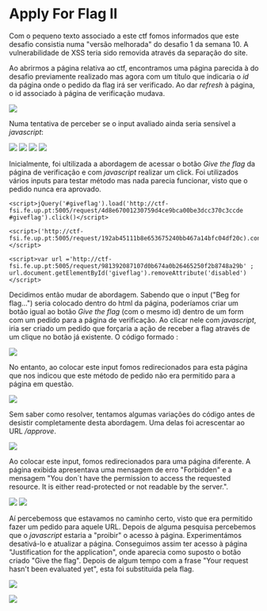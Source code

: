 # Apply For Flag II

Com o pequeno texto associado a este ctf fomos informados que este desafio consistia numa "versão melhorada" do desafio 1 da semana 10. A vulnerabilidade de XSS teria sido removida através da separação do site.

Ao abrirmos a página relativa ao ctf, encontramos uma página parecida à do desafio previamente realizado mas agora com um título que indicaria o *id* da página onde o pedido da flag irá ser verificado. Ao dar *refresh* à página, o id associado à página de verificação mudava.

![](https://i.imgur.com/rhCnx0K.png)

Numa tentativa de perceber se o input avaliado ainda seria sensível a *javascript*: 

![](https://i.imgur.com/Iz5t1eN.png)
![](https://i.imgur.com/B13dzUc.png)
![](https://i.imgur.com/taCn2dx.png)
![](https://i.imgur.com/V1hbwmO.png)

Inicialmente, foi ultilizada a abordagem de acessar o botão *Give the flag* da página de verificação e com *javascript* realizar um click. Foi utilizados vários inputs para testar método mas nada parecia funcionar, visto que o pedido nunca era aprovado.


```
<script>jQuery('#giveflag').load('http://ctf-fsi.fe.up.pt:5005/request/4d8e67001230759d4ce9bca00be3dcc370c3ccde #giveflag').click()</script>

<script>('http://ctf-fsi.fe.up.pt:5005/request/192ab45111b8e653675240bb467a14bfc04df20c).contentWindow.document.getElementById('giveflag').click()</script>

<script>var url ='http://ctf-fsi.fe.up.pt:5005/request/981392087107d0b674a0b26465250f2b8748a29b' ;  url.document.getElementById('giveflag').removeAttribute('disabled')</script>
```


Decidimos então mudar de abordagem. Sabendo que o input ("Beg for flag...") seria colocado dentro do html da página, poderíamos criar um botão igual ao botão *Give the flag* (com o mesmo id) dentro de um form com um pedido para a página de verificação. Ao clicar nele com *javascript*, iria ser criado um pedido que forçaria a ação de receber a flag através de um clique no botão já existente. O código formado : 

![](https://i.imgur.com/mULfakE.png)

No entanto, ao colocar este input fomos redirecionados para esta página que nos indicou que este método de pedido não era permitido para a página em questão.

![](https://i.imgur.com/ZOMTSWo.png)

Sem saber como resolver, tentamos algumas variações do código antes de desistir completamente desta abordagem. Uma delas foi acrescentar ao URL */approve*.

![](https://i.imgur.com/Il4zmgD.png)

Ao colocar este input, fomos redirecionados para uma página diferente. A página exibida apresentava uma mensagem de erro "Forbidden" e a mensagem "You don´t have the permission to access the requested resource. It is either read-protected or not readable by the server.".

![](https://i.imgur.com/dJuox4L.png)
![](https://i.imgur.com/rBx4kgS.png)

Aí percebemoss que estavamos no caminho certo, visto que era permitido fazer um pedido para aquele URL. Depois de alguma pesquisa percebemos que o *javascript* estaria a "proibir" o acesso à página. Experimentámos desativá-lo e atualizar a página. Conseguimos assim ter acesso à página "Justification for the application", onde aparecia como suposto o botão criado "Give the flag". Depois de algum tempo com a frase "Your request hasn't been evaluated yet",
esta foi substituida pela flag.

![](https://i.imgur.com/jJMX5Tm.png)

![](https://i.imgur.com/CTsldgs.png)

